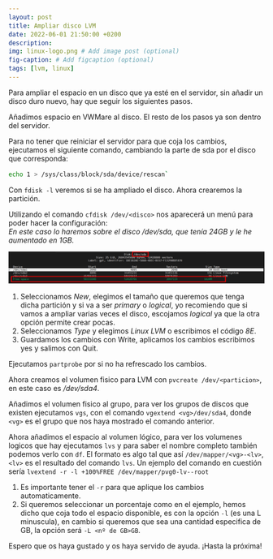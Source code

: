 ```yaml
---
layout: post
title: Ampliar disco LVM
date: 2022-06-01 21:50:00 +0200
description: 
img: linux-logo.png # Add image post (optional)
fig-caption: # Add figcaption (optional)
tags: [lvm, linux]
---
```


Para ampliar el espacio en un disco que ya esté en el servidor, sin añadir un disco duro nuevo, hay que seguir los siguientes pasos.

Añadimos espacio en VWMare al disco. El resto de los pasos ya son dentro del servidor.

Para no tener que reiniciar el servidor para que coja los cambios, ejecutamos el siguiente comando, cambiando la parte de sda por el disco que corresponda:
```bash
echo 1 > /sys/class/block/sda/device/rescan`
```

Con `fdisk -l` veremos si se ha ampliado el disco. Ahora crearemos la partición.

Utilizando el comando `cfdisk /dev/<disco>` nos aparecerá un menú para poder hacer la configuración:  
_En este caso lo haremos sobre el disco /dev/sda, que tenía 24GB y le he aumentado en 1GB._

![cfdisk](..\assets\img\cfdisk.png)

1. Seleccionamos _New_, elegimos el tamaño que queremos que tenga dicha partición y si va a ser _primary_ o _logical_, yo recomiendo que si vamos a ampliar varias veces el disco, escojamos _logical_ ya que la otra opción permite crear pocas.
2. Seleccionamos _Type_ y elegimos _Linux LVM_ o escribimos el código _8E_.
3. Guardamos los cambios con Write, aplicamos los cambios escribimos yes y salimos con Quit.

Ejecutamos `partprobe` por si no ha refrescado los cambios.

Ahora creamos el volumen fisico para LVM con `pvcreate /dev/<particion>`, en este caso es _/dev/sda4_.

Añadimos el volumen fisico al grupo, para ver los grupos de discos que existen ejecutamos `vgs`, con el comando `vgextend <vg>/dev/sda4`, donde `<vg>` es el grupo que nos haya mostrado el comando anterior.

Ahora añadimos el espacio al volumen lógico, para ver los volumenes logicos que hay ejecutamos `lvs` y para saber el nombre completo también podemos verlo con `df`. El formato es algo tal que así `/dev/mapper/<vg>-<lv>`, `<lv>` es el resultado del comando `lvs`. Un ejemplo del comando en cuestión sería `lvextend -r -l +100%FREE /dev/mapper/pvg0-lv--root`

1. Es importante tener el `-r` para que aplique los cambios automaticamente.
2. Si queremos seleccionar un porcentaje como en el ejemplo, hemos dicho que coja todo el espacio disponible, es con la opción `-l` (es una L minuscula), en cambio si queremos que sea una cantidad especifica de GB, la opción será `-L <nº de GB>GB`.

Espero que os haya gustado y os haya servido de ayuda. ¡Hasta la próxima!
